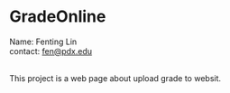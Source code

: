 # GradeOnline
Name: Fenting Lin <br />
contact: fen@pdx.edu <br />

<br/>
This project is a web page about upload grade to websit. 
